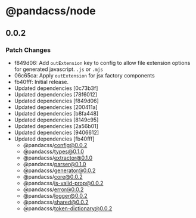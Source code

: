 # @pandacss/node

## 0.0.2

### Patch Changes

- f849d06: Add `outExtension` key to config to allow file extension options for generated javascript. `.js` or `.mjs`
- 06c65ca: Apply `outExtension` for jsx factory components
- fb40fff: Initial release.
- Updated dependencies [0c73b3f]
- Updated dependencies [78f6012]
- Updated dependencies [f849d06]
- Updated dependencies [200411a]
- Updated dependencies [b8fa448]
- Updated dependencies [8149c95]
- Updated dependencies [2a56b01]
- Updated dependencies [9406612]
- Updated dependencies [fb40fff]
  - @pandacss/config@0.0.2
  - @pandacss/types@0.1.0
  - @pandacss/extractor@0.1.0
  - @pandacss/parser@0.1.0
  - @pandacss/generator@0.0.2
  - @pandacss/core@0.0.2
  - @pandacss/is-valid-prop@0.0.2
  - @pandacss/error@0.0.2
  - @pandacss/logger@0.0.2
  - @pandacss/shared@0.0.2
  - @pandacss/token-dictionary@0.0.2
